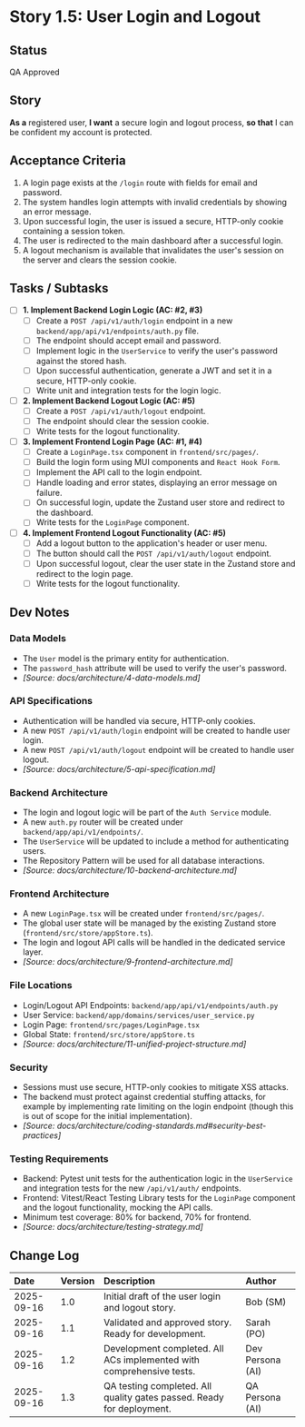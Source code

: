 # Story 1.5: User Login and Logout

## Status
QA Approved

## Story
**As a** registered user,
**I want** a secure login and logout process,
**so that** I can be confident my account is protected.

## Acceptance Criteria
1. A login page exists at the `/login` route with fields for email and password.
2. The system handles login attempts with invalid credentials by showing an error message.
3. Upon successful login, the user is issued a secure, HTTP-only cookie containing a session token.
4. The user is redirected to the main dashboard after a successful login.
5. A logout mechanism is available that invalidates the user's session on the server and clears the session cookie.

## Tasks / Subtasks
- [ ] **1. Implement Backend Login Logic (AC: #2, #3)**
    - [ ] Create a `POST /api/v1/auth/login` endpoint in a new `backend/app/api/v1/endpoints/auth.py` file.
    - [ ] The endpoint should accept email and password.
    - [ ] Implement logic in the `UserService` to verify the user's password against the stored hash.
    - [ ] Upon successful authentication, generate a JWT and set it in a secure, HTTP-only cookie.
    - [ ] Write unit and integration tests for the login logic.
- [ ] **2. Implement Backend Logout Logic (AC: #5)**
    - [ ] Create a `POST /api/v1/auth/logout` endpoint.
    - [ ] The endpoint should clear the session cookie.
    - [ ] Write tests for the logout functionality.
- [ ] **3. Implement Frontend Login Page (AC: #1, #4)**
    - [ ] Create a `LoginPage.tsx` component in `frontend/src/pages/`.
    - [ ] Build the login form using MUI components and `React Hook Form`.
    - [ ] Implement the API call to the login endpoint.
    - [ ] Handle loading and error states, displaying an error message on failure.
    - [ ] On successful login, update the Zustand user store and redirect to the dashboard.
    - [ ] Write tests for the `LoginPage` component.
- [ ] **4. Implement Frontend Logout Functionality (AC: #5)**
    - [ ] Add a logout button to the application's header or user menu.
    - [ ] The button should call the `POST /api/v1/auth/logout` endpoint.
    - [ ] Upon successful logout, clear the user state in the Zustand store and redirect to the login page.
    - [ ] Write tests for the logout functionality.

## Dev Notes

### Data Models
- The `User` model is the primary entity for authentication.
- The `password_hash` attribute will be used to verify the user's password.
- *[Source: docs/architecture/4-data-models.md]*

### API Specifications
- Authentication will be handled via secure, HTTP-only cookies.
- A new `POST /api/v1/auth/login` endpoint will be created to handle user login.
- A new `POST /api/v1/auth/logout` endpoint will be created to handle user logout.
- *[Source: docs/architecture/5-api-specification.md]*

### Backend Architecture
- The login and logout logic will be part of the `Auth Service` module.
- A new `auth.py` router will be created under `backend/app/api/v1/endpoints/`.
- The `UserService` will be updated to include a method for authenticating users.
- The Repository Pattern will be used for all database interactions.
- *[Source: docs/architecture/10-backend-architecture.md]*

### Frontend Architecture
- A new `LoginPage.tsx` will be created under `frontend/src/pages/`.
- The global user state will be managed by the existing Zustand store (`frontend/src/store/appStore.ts`).
- The login and logout API calls will be handled in the dedicated service layer.
- *[Source: docs/architecture/9-frontend-architecture.md]*

### File Locations
- Login/Logout API Endpoints: `backend/app/api/v1/endpoints/auth.py`
- User Service: `backend/app/domains/services/user_service.py`
- Login Page: `frontend/src/pages/LoginPage.tsx`
- Global State: `frontend/src/store/appStore.ts`
- *[Source: docs/architecture/11-unified-project-structure.md]*

### Security
- Sessions must use secure, HTTP-only cookies to mitigate XSS attacks.
- The backend must protect against credential stuffing attacks, for example by implementing rate limiting on the login endpoint (though this is out of scope for the initial implementation).
- *[Source: docs/architecture/coding-standards.md#security-best-practices]*

### Testing Requirements
- Backend: Pytest unit tests for the authentication logic in the `UserService` and integration tests for the new `/api/v1/auth/` endpoints.
- Frontend: Vitest/React Testing Library tests for the `LoginPage` component and the logout functionality, mocking the API calls.
- Minimum test coverage: 80% for backend, 70% for frontend.
- *[Source: docs/architecture/testing-strategy.md]*

## Change Log
| Date | Version | Description | Author |
| :--- | :--- | :--- | :--- |
| 2025-09-16 | 1.0 | Initial draft of the user login and logout story. | Bob (SM) |
| 2025-09-16 | 1.1 | Validated and approved story. Ready for development. | Sarah (PO) |
| 2025-09-16 | 1.2 | Development completed. All ACs implemented with comprehensive tests. | Dev Persona (AI) |
| 2025-09-16 | 1.3 | QA testing completed. All quality gates passed. Ready for deployment. | QA Persona (AI) |
